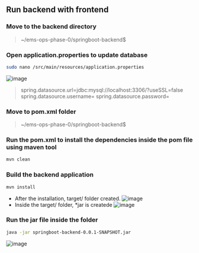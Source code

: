 ## Run backend with frontend
### Move to the backend directory
> ~/ems-ops-phase-0/springboot-backend$
### Open application.properties to update database
```bash
sudo nano /src/main/resources/application.properties
```
![image](https://github.com/user-attachments/assets/68fc7f6e-a5de-494f-84b3-b887b8fa8a81)
> spring.datasource.url=jdbc:mysql://localhost:3306/<databasename>?useSSL=false
> spring.datasource.username=<username>
> spring.datasource.password=<password>
### Move to pom.xml folder
> ~/ems-ops-phase-0/springboot-backend$ 
### Run the pom.xml to install the dependencies inside the pom file using maven tool
```bash
mvn clean
```
### Build the backend application
```bash
mvn install
```
* After the installation, target/ folder created.
  ![image](https://github.com/user-attachments/assets/bf3886bb-ddd7-4791-b84d-362f9a1b6cc2)
* Inside the target/ folder, *jar is createde
  ![image](https://github.com/user-attachments/assets/6ed9a612-38d5-4bc4-83c8-ded5e2d1b2e0)
### Run the jar file inside the folder
```bash
java -jar springboot-backend-0.0.1-SNAPSHOT.jar
```
![image](https://github.com/user-attachments/assets/ee66f57e-b0cb-4be4-bb3c-e41c87e52039)
